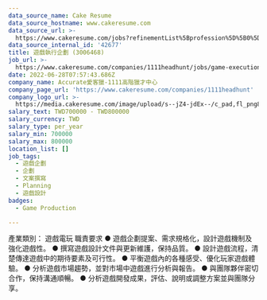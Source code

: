 ```yaml
---
data_source_name: Cake Resume
data_source_hostname: www.cakeresume.com
data_source_url: >-
  https://www.cakeresume.com/jobs?refinementList%5Bprofession%5D%5B0%5D=game-production&range%5Bsalary_range%5D%5Bmin%5D=1000000
data_source_internal_id: '42677'
title: 遊戲執行企劃 (3006468)
job_url: >-
  https://www.cakeresume.com/companies/1111headhunt/jobs/game-execution-planning-3006468
date: 2022-06-28T07:57:43.686Z
company_name: Accurate愛客獵-1111高階獵才中心
company_page_url: 'https://www.cakeresume.com/companies/1111headhunt'
company_logo_url: >-
  https://media.cakeresume.com/image/upload/s--jZ4-jdEx--/c_pad,fl_png8,h_200,w_200/v1626415908/tqgxfaqci1lwgv1ehy8r.png
salary_text: TWD700000 - TWD800000
salary_currency: TWD
salary_type: per_year
salary_min: 700000
salary_max: 800000
location_list: []
job_tags:
  - 遊戲企劃
  - 企劃
  - 文案撰寫
  - Planning
  - 遊戲設計
badges:
  - Game Production

---
```


產業類別： 遊戲電玩 職責要求 ● 遊戲企劃提案、需求規格化，設計遊戲機制及強化遊戲性。 ● 撰寫遊戲設計文件與更新維護，保持品質。 ● 設計遊戲流程，清楚傳達遊戲中的期待要素及可行性。 ● 平衡遊戲內的各種感受、優化玩家遊戲體驗。 ● 分析遊戲市場趨勢，並對市場中遊戲進行分析與報告。 ● 與團隊夥伴密切合作，保持溝通順暢。 ● 分析遊戲開發成果，評估、說明或調整方案並與團隊分享。